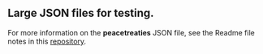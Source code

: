 ## Large JSON files for testing.

For more information on the **peacetreaties** JSON file, 
see the Readme file notes in this [repository](https://github.com/DHARPA-Project/kiara_plugin.network_analysis/blob/develop/examples/data/JSON).
